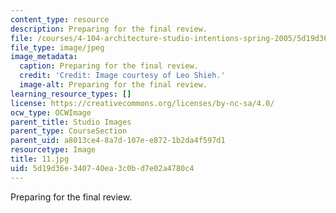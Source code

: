 ```yaml
---
content_type: resource
description: Preparing for the final review.
file: /courses/4-104-architecture-studio-intentions-spring-2005/5d19d36e340740ea3c0bd7e02a4780c4_11.jpg
file_type: image/jpeg
image_metadata:
  caption: Preparing for the final review.
  credit: 'Credit: Image courtesy of Leo Shieh.'
  image-alt: Preparing for the final review.
learning_resource_types: []
license: https://creativecommons.org/licenses/by-nc-sa/4.0/
ocw_type: OCWImage
parent_title: Studio Images
parent_type: CourseSection
parent_uid: a8013ce4-8a7d-107e-e872-1b2da4f597d1
resourcetype: Image
title: 11.jpg
uid: 5d19d36e-3407-40ea-3c0b-d7e02a4780c4
---
```

Preparing for the final review.